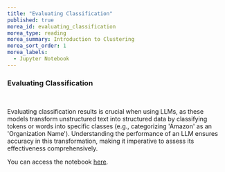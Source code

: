 ```yaml
---
title: "Evaluating Classification" 
published: true
morea_id: evaluating_classification
morea_type: reading
morea_summary: Introduction to Clustering
morea_sort_order: 1
morea_labels:
  - Jupyter Notebook
---
```

### Evaluating Classification
<br/>


Evaluating classification results is crucial when using LLMs, as these models transform unstructured text into structured data by classifying tokens or words into specific classes (e.g., categorizing 'Amazon' as an 'Organization Name'). Understanding the performance of an LLM ensures accuracy in this transformation, making it imperative to assess its effectiveness comprehensively.

You can access the notebook [here](resources/Evaluating_classification.ipynb).

<br/>